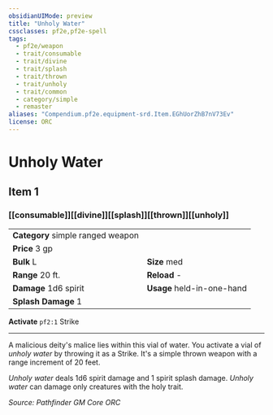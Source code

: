 ```yaml
---
obsidianUIMode: preview
title: "Unholy Water"
cssclasses: pf2e,pf2e-spell
tags:
  - pf2e/weapon
  - trait/consumable
  - trait/divine
  - trait/splash
  - trait/thrown
  - trait/unholy
  - trait/common
  - category/simple
  - remaster
aliases: "Compendium.pf2e.equipment-srd.Item.EGhUorZhB7nV73Ev"
license: ORC
---
```

# Unholy Water
## Item 1
### [[consumable]][[divine]][[splash]][[thrown]][[unholy]]

|  |  |
| -- | -- |
| **Category** simple ranged weapon |  |
| **Price** 3 gp |  |
| **Bulk** L | **Size** med |
|**Range** 20 ft.| **Reload** -|
| **Damage** 1d6 spirit  | **Usage** held-in-one-hand |
| **Splash Damage** 1 | |


**Activate** `pf2:1` Strike

* * *

A malicious deity's malice lies within this vial of water. You activate a vial of _unholy water_ by throwing it as a Strike. It's a simple thrown weapon with a range increment of 20 feet.

_Unholy water_ deals 1d6 spirit damage and 1 spirit splash damage. _Unholy water_ can damage only creatures with the holy trait.

*Source: Pathfinder GM Core*
*ORC*